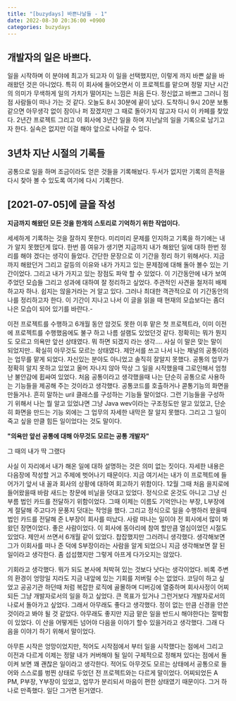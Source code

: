 ```yaml
---
title: "[buzydays] 바쁜나날들 - 1"
date: 2022-08-30 20:36:00 +0900
categories: buzydays
---
```


## 개발자의 일은 바쁘다.

일을 시작하며 이 분야에 최고가 되고자 이 일을 선택했지만, 이렇게 까지 바쁜 삶을 바래왔던 것은 아니었다. 특히 이 회사에 들어오면서 이 프로젝트를 맡으며 정말 지난 시간의 의미가 무색하게 일의 가치가 떨어지는 느낌은 처음 든다. 정신없고 바쁘고 그러니 점점 사람들이 떠나 가는 것 같다. 오늘도 8시 30분에 끝이 났다. 도착하니 9시 20분 보통 같으면 아무생각 없이 잠이나 퍼 잤겠지만 그 때로 돌아가지 않고자 다시 이 카페를 찾았다. 2년간 프로젝트 그리고 이 회사에 3년간 일을 하며 지난날의 일을 기록으로 남기고자 한다. 실속은 없지만 이걸 해야 앞으로 나아갈 수 있다.

## 3년차 지난 시절의 기록들

공통으로 일을 하며 조금이라도 얻은 것들을 기록해놨다. 두서가 없지만 기록의 흔적을 다시 찾아 볼 수 있도록 여기에 다시 기록한다.

## [2021-07-05]에 글을 작성

**지금까지 해왔던 모든 것을 한개의 스토리로 기억하기 위한 작업이다.**

세세하게 기록하는 것을 잘하지 못한다. 미리미리 문제를 인지하고 기록을 하기에는 내가 알지 못했던게 많다.
한번 쯤 여유가 생기면 지금까지 내가 해왔던 일에 대하 한번 정리를 해야 겠다는 생각이 들었다.
간단한 문장으로 이 기간을 정리 하기 위해서다. 
지금까지 해왔던거 그리고 갈등의 이유와 내가 가지고 있는 문제점에 대해 돌아 볼수 있는 기간이었다.
그리고 내가 가지고 있는 장점도 파악 할 수 있었다. 
이 기간동안에 내가 보여주었던 모습들 그리고 성과에 대하여 잘 정리하고 싶었다.
주관적인 사견을 철저히 배제 하고자 하나. 쉽지는 않을거라는 거 알고 있다.
그러나 최대한 객관적으로 이 기간동안의 나를 정리하고자 한다.
이 기간이 지나고 나서 이 글을 읽을 때 현재의 모습보다는 좀더 나은 모습이 되어 있기를 바란다.-

이전 프로젝트를 수행하고 6개월 동안 암것도 못한 이후 맡은 첫 프로젝트라, 이미 이전에 프로젝트를 수행했음에도 불구 하고
나름 설램도 있었던것 같다. 정확히는 뭐가 뭔지 도 모르고 의욕만 앞선 상태였다. 
뭐 하면 되겠지 라는 생각.... 사실 이 말은 맞는 말이 되었지만.. 확실히 아무것도 모르는 상태였다.
제안서를 쓰고 나서 나는 채널의 공통이라는 업무를 맡게 되었다. 자신있는 분야도 아니었고 솔직히 잘알지 못했다. 
공통의 업무가 정확히 알지 못하고 있었고 올머 자나지 않아 막상 그 일을 시작했을때 그로인해서 엄청난 불안감에 휩싸여 있었다.
처음 공통이라고 생각했을때 나는 단순히 공통으로 사용하는 기능들을 제공해 주는 것이라고 생각했다. 공통코드를 호출하거나
콛통기능의 화면을 만들거나. 흔히 말하는 uril 클래스를 구성하는 기능들 말이었다.
그런 기능들을 구성하기 위해서 나는 뭘 알고 있었냐면 그냥 Java wev이라는 구조정도만 알고 있었고, 단순히 화면을 만드는 기능
외에는 그 업무의 자세한 내막은 잘 알지 못했다. 그리고 그 일이 죽고 싶을 만클 힘든 일이었다는 것도 말이다.

**"의욕만 앞선 공통에 대해 아무것도 모르는 공통 개발자"**

그 때의 내가 딱 그랬다

사실 이 자리에서 내가 해온 일에 대하 설명하는 것은 의미 없는 짓이다.  자세한 내용은 다음장에 작성할 거고 주제에 벗어나기 때문이다.
지금 여기서는 내가 이 프로젝트에 들어가기 앞서 내 꼴과 회사의 상황에 대하여 회고하기 위함이다.
12월 그때 처음 을지로에 들어왔을때 바람 새드는 창문에 비닐을 덧대고 있었다. 정식으로 온것도 아니고 그냥 신부름 법인 카드를 전달하기 위함이었다.
그때 이제는 이름도 기억안나는 부장, L부장에게 절달해 주고다가 문풍지 덧대는 작엉을 했다. 
그리고 정식으로 일을 수행하러 왔을때 법인 카드를 전달해 준 L부장이 회사를 떠났다. 
사람 떠나는 일이야 전 회사에서 많이 봐왔던 장면이었다. 좋은 사람이었다. 이 회사에 동아리에 참여 할만큼 열심이었던 시절도 있었다.
제안서 쓰면서 6개월 같이 있었다. 찹잡했지만 그러려니 생각했다. 생각해보면 그가 이회사를 떠나 준 덕에 S부장이라는 사람을 알게 
되었으니 지금 생각해보면 잘 된 일이라고 생각한다. 좀 섭섭했지만 그렇게 아프게 다가오지는 않았다.

기회라고 생각했다. 뭐가 되도 본사에 처박혀 있는 것보다 낫다는 생각이었다. 비록 주변의 환경이 엉망일 지라도 지금 내앞에 있는 
기회를 저버릴 수는 없었다. 코딩이 하고 싶었고 공공기관 하던때 처럼 복잡한 로직에 골몰하며 디버깅에 열중하며 회사사정이 어찌되든
그냥 개발자로서의 일을 하고 싶었다. 큰 목표가 있거나 그런거보다 개발자로서의 나로서 돌아가고 싶었다. 그래서 아무래도 좋다고 
생각했다. 정이 없는 만큼 신경을 안쓴 것이라고 봐야 될 것 같았다. 아무래도 좋지만 지금 맡은 일을 반드시 해야한다는 절박함이 있었다.
이 산을 어떻게든 넘어야 다음을 이야기 할수 있을거라고 생각했다. 그래 다음을 이야기 하기 위해서 말이었다.

아무튼 시작은 엉망이었지만, 적어도 시작점에서 부터 일을 시작했다는 점에서 그리고 이전과 다르게 이제는 정말 내가 커버해야 될 일이
구체적으로 정해져 있다는 점에서 돌이켜 보면 꽤 괜찮은 일이라고 생각한다. 적어도 아무것도 모르는 상태에서 공통으로 들어와
스스로를 벙찐 상태로 두었던 전 프로젝트와는 다르게 말이었다. 어찌되었든 A PM, P부장, Y부장이 있었고, 업무가 분리되서
마음이 편한 상태였기 때문이다. 그거 하나로 만족했다. 일단 그거면 된거였다.
